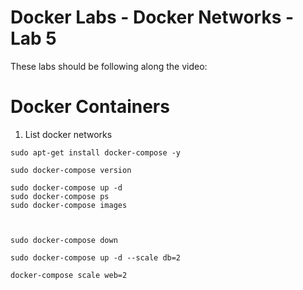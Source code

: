 # Docker Labs - Docker Networks -  Lab 5

These labs should be following along the video:


# Docker Containers
1. List docker networks
``` shell
sudo apt-get install docker-compose -y

sudo docker-compose version

sudo docker-compose up -d
sudo docker-compose ps
sudo docker-compose images



sudo docker-compose down

sudo docker-compose up -d --scale db=2

docker-compose scale web=2
```